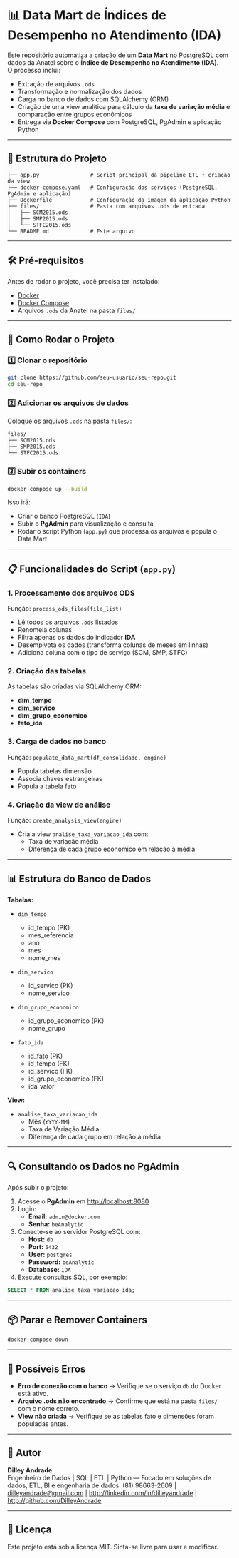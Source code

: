 # 📊 Data Mart de Índices de Desempenho no Atendimento (IDA)

Este repositório automatiza a criação de um **Data Mart** no PostgreSQL com dados da Anatel sobre o **Índice de Desempenho no Atendimento (IDA)**.  
O processo inclui:

- Extração de arquivos `.ods`
- Transformação e normalização dos dados
- Carga no banco de dados com SQLAlchemy (ORM)
- Criação de uma view analítica para cálculo da **taxa de variação média** e comparação entre grupos econômicos
- Entrega via **Docker Compose** com PostgreSQL, PgAdmin e aplicação Python

---

## 📂 Estrutura do Projeto

```
├── app.py                # Script principal da pipeline ETL + criação da view
├── docker-compose.yaml   # Configuração dos serviços (PostgreSQL, PgAdmin e aplicação)
├── Dockerfile            # Configuração da imagem da aplicação Python
├── files/                # Pasta com arquivos .ods de entrada
│   ├── SCM2015.ods
│   ├── SMP2015.ods
│   └── STFC2015.ods
└── README.md             # Este arquivo
```

---

## 🛠️ Pré-requisitos

Antes de rodar o projeto, você precisa ter instalado:

- [Docker](https://docs.docker.com/get-docker/)
- [Docker Compose](https://docs.docker.com/compose/install/)
- Arquivos `.ods` da Anatel na pasta `files/`

---

## 🚀 Como Rodar o Projeto

### 1️⃣ Clonar o repositório
```bash
git clone https://github.com/seu-usuario/seu-repo.git
cd seu-repo
```

### 2️⃣ Adicionar os arquivos de dados
Coloque os arquivos `.ods` na pasta `files/`:
```
files/
├── SCM2015.ods
├── SMP2015.ods
└── STFC2015.ods
```

### 3️⃣ Subir os containers
```bash
docker-compose up --build
```

Isso irá:
- Criar o banco PostgreSQL (`IDA`)
- Subir o **PgAdmin** para visualização e consulta
- Rodar o script Python (`app.py`) que processa os arquivos e popula o Data Mart

---

## 📋 Funcionalidades do Script (`app.py`)

### **1. Processamento dos arquivos ODS**
Função: `process_ods_files(file_list)`
- Lê todos os arquivos `.ods` listados
- Renomeia colunas
- Filtra apenas os dados do indicador **IDA**
- Desempivota os dados (transforma colunas de meses em linhas)
- Adiciona coluna com o tipo de serviço (SCM, SMP, STFC)

### **2. Criação das tabelas**
As tabelas são criadas via SQLAlchemy ORM:
- **dim_tempo**
- **dim_servico**
- **dim_grupo_economico**
- **fato_ida**

### **3. Carga de dados no banco**
Função: `populate_data_mart(df_consolidado, engine)`
- Popula tabelas dimensão
- Associa chaves estrangeiras
- Popula a tabela fato

### **4. Criação da view de análise**
Função: `create_analysis_view(engine)`
- Cria a view `analise_taxa_variacao_ida` com:
  - Taxa de variação média
  - Diferença de cada grupo econômico em relação à média

---

## 📊 Estrutura do Banco de Dados

**Tabelas:**
- `dim_tempo`  
  - id_tempo (PK)  
  - mes_referencia  
  - ano  
  - mes  
  - nome_mes  

- `dim_servico`  
  - id_servico (PK)  
  - nome_servico  

- `dim_grupo_economico`  
  - id_grupo_economico (PK)  
  - nome_grupo  

- `fato_ida`  
  - id_fato (PK)  
  - id_tempo (FK)  
  - id_servico (FK)  
  - id_grupo_economico (FK)  
  - ida_valor  

**View:**
- `analise_taxa_variacao_ida`  
  - Mês (`YYYY-MM`)
  - Taxa de Variação Média
  - Diferença de cada grupo em relação à média

---

## 🔍 Consultando os Dados no PgAdmin

Após subir o projeto:

1. Acesse o **PgAdmin** em [http://localhost:8080](http://localhost:8080)
2. Login:
   - **Email:** `admin@docker.com`
   - **Senha:** `beAnalytic`
3. Conecte-se ao servidor PostgreSQL com:
   - **Host:** `db`
   - **Port:** `5432`
   - **User:** `postgres`
   - **Password:** `beAnalytic`
   - **Database:** `IDA`
4. Execute consultas SQL, por exemplo:
```sql
SELECT * FROM analise_taxa_variacao_ida;
```

---

## 📦 Parar e Remover Containers
```bash
docker-compose down
```

---

## 🧩 Possíveis Erros

- **Erro de conexão com o banco** → Verifique se o serviço `db` do Docker está ativo.
- **Arquivo .ods não encontrado** → Confirme que está na pasta `files/` com o nome correto.
- **View não criada** → Verifique se as tabelas fato e dimensões foram populadas antes.

---

## 👤 Autor

**Dilley Andrade**  
Engenheiro de Dados | SQL | ETL | Python — Focado em soluções de dados, ETL, BI e engenharia de dados. (81) 98663-2609 | dilleyandrade@gmail.com | http://linkedin.com/in/dilleyandrade | http://github.com/DilleyAndrade

---

## 📜 Licença
Este projeto está sob a licença MIT. Sinta-se livre para usar e modificar.
